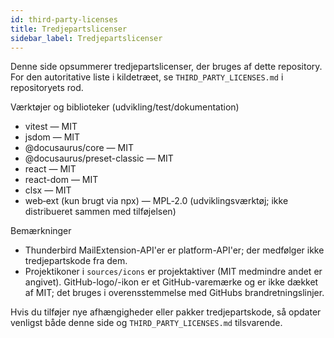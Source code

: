 ```yaml
---
id: third-party-licenses
title: Tredjepartslicenser
sidebar_label: Tredjepartslicenser
---
```


Denne side opsummerer tredjepartslicenser, der bruges af dette repository. For den
autoritative liste i kildetræet, se `THIRD_PARTY_LICENSES.md` i repositoryets
rod.

Værktøjer og biblioteker (udvikling/test/dokumentation)

- vitest — MIT
- jsdom — MIT
- @docusaurus/core — MIT
- @docusaurus/preset-classic — MIT
- react — MIT
- react-dom — MIT
- clsx — MIT
- web‑ext (kun brugt via npx) — MPL‑2.0 (udviklingsværktøj; ikke distribueret sammen med tilføjelsen)

Bemærkninger

- Thunderbird MailExtension-API'er er platform-API'er; der medfølger ikke tredjepartskode fra dem.
- Projektikoner i `sources/icons` er projektaktiver (MIT medmindre andet er angivet). GitHub-logo/-ikon er et GitHub-varemærke og er ikke dækket af MIT; det bruges i overensstemmelse med GitHubs brandretningslinjer.

Hvis du tilføjer nye afhængigheder eller pakker tredjepartskode, så opdater venligst både denne
side og `THIRD_PARTY_LICENSES.md` tilsvarende.
